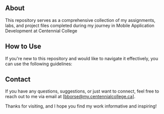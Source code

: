 ## About
This repository serves as a comprehensive collection of my assignments, labs, and project files completed during my journey in Mobile Application Development at Centennial College

## How to Use
If you're new to this repository and would like to navigate it effectively, you can use the following guidelines:

## Contact
If you have any questions, suggestions, or just want to connect, feel free to reach out to me via email at [bborse@my.centennialcollege.ca].

Thanks for visiting, and I hope you find my work informative and inspiring!
